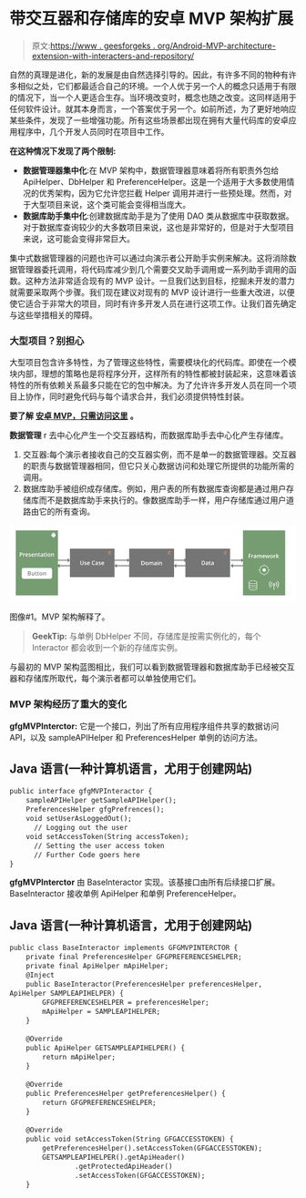 # 带交互器和存储库的安卓 MVP 架构扩展

> 原文:[https://www . geesforgeks . org/Android-MVP-architecture-extension-with-interacters-and-repository/](https://www.geeksforgeeks.org/android-mvp-architecture-extension-with-interactors-and-repositories/)

自然的真理是进化，新的发展是由自然选择引导的。因此，有许多不同的物种有许多相似之处，它们都最适合自己的环境。一个人优于另一个人的概念只适用于有限的情况下，当一个人更适合生存。当环境改变时，概念也随之改变。这同样适用于任何软件设计。就其本身而言，一个答案优于另一个。如前所述，为了更好地响应某些条件，发现了一些增强功能。所有这些场景都出现在拥有大量代码库的安卓应用程序中，几个开发人员同时在项目中工作。

**在这种情况下发现了两个限制:**

*   **数据管理器集中化**:在 MVP 架构中，数据管理器意味着将所有职责外包给 ApiHelper、DbHelper 和 PreferenceHelper。这是一个适用于大多数使用情况的优秀架构，因为它允许您拦截 Helper 调用并进行一些预处理。然而，对于大型项目来说，这个类可能会变得相当庞大。
*   **数据库助手集中化**:创建数据库助手是为了使用 DAO 类从数据库中获取数据。对于数据库查询较少的大多数项目来说，这也是非常好的，但是对于大型项目来说，这可能会变得非常巨大。

集中式数据管理器的问题也许可以通过向演示者公开助手实例来解决。这将消除数据管理器委托调用，将代码库减少到几个需要交叉助手调用或一系列助手调用的函数。这种方法非常适合现有的 MVP 设计。一旦我们达到目标，挖掘未开发的潜力就需要采取两个步骤。我们现在建议对现有的 MVP 设计进行一些重大改进，以便使它适合于非常大的项目，同时有许多开发人员在进行这项工作。让我们首先确定与这些举措相关的障碍。

### 大型项目？别担心

大型项目包含许多特性，为了管理这些特性，需要模块化的代码库。即使在一个模块内部，理想的策略也是将程序分开，这样所有的特性都被封装起来，这意味着该特性的所有依赖关系最多只能在它的包中解决。为了允许许多开发人员在同一个项目上协作，同时避免代码与每个请求合并，我们必须提供特性封装。

**要了解** [**安卓 MVP，只需访问这里**](https://www.geeksforgeeks.org/mvc-model-view-controller-architecture-pattern-in-android-with-example/) **。**

**数据管理** r 去中心化产生一个交互器结构，而数据库助手去中心化产生存储库。

1.  交互器:每个演示者接收自己的交互器实例，而不是单一的数据管理器。交互器的职责与数据管理器相同，但它只关心数据访问和处理它所提供的功能所需的调用。
2.  数据库助手被组织成存储库。例如，用户表的所有数据库查询都是通过用户存储库而不是数据库助手来执行的。像数据库助手一样，用户存储库通过用户道路由它的所有查询。

![](img/7f4cdcea87a6ff1e7e5583f7dba4b3f2.png)

图像#1。MVP 架构解释了。

> **GeekTip:** 与单例 DbHelper 不同，存储库是按需实例化的，每个 Interactor 都会收到一个新的存储库实例。

与最初的 MVP 架构蓝图相比，我们可以看到数据管理器和数据库助手已经被交互器和存储库所取代，每个演示者都可以单独使用它们。

### MVP 架构经历了重大的变化

**gfgMVPInterctor:** 它是一个接口，列出了所有应用程序组件共享的数据访问 API，以及 sampleAPIHelper 和 PreferencesHelper 单例的访问方法。

## Java 语言(一种计算机语言，尤用于创建网站)

```
public interface gfgMVPInteractor {
    sampleAPIHelper getSampleAPIHelper();
    PreferencesHelper gfgPrefrences();
    void setUserAsLoggedOut();
      // Logging out the user
    void setAccessToken(String accessToken);
      // Setting the user access token
      // Further Code goers here
}
```

**gfgMVPInterctor** 由 BaseInteractor 实现。该基接口由所有后续接口扩展。BaseInteractor 接收单例 ApiHelper 和单例 PreferenceHelper。

## Java 语言(一种计算机语言，尤用于创建网站)

```
public class BaseInteractor implements GFGMVPINTERCTOR {
    private final PreferencesHelper GFGPREFERENCESHELPER;
    private final ApiHelper mApiHelper;
    @Inject
    public BaseInteractor(PreferencesHelper preferencesHelper, ApiHelper SAMPLEAPIHELPER) {
        GFGPREFERENCESHELPER = preferencesHelper;
        mApiHelper = SAMPLEAPIHELPER;
    }

    @Override
    public ApiHelper GETSAMPLEAPIHELPER() {
        return mApiHelper;
    }

    @Override
    public PreferencesHelper getPreferencesHelper() {
        return GFGPREFERENCESHELPER;
    }

    @Override
    public void setAccessToken(String GFGACCESSTOKEN) {
        getPreferencesHelper().setAccessToken(GFGACCESSTOKEN);
        GETSAMPLEAPIHELPER().getApiHeader()
                .getProtectedApiHeader()
                .setAccessToken(GFGACCESSTOKEN);
    }
```